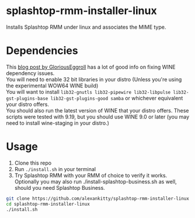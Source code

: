 # splashtop-rmm-installer-linux
Installs Splashtop RMM under linux and associates the MIME type.
# Dependencies
This [blog post by GloriousEggroll](https://www.gloriouseggroll.tv/how-to-get-out-of-wine-dependency-hell/) has a lot of good info on fixing WINE dependency issues.  
You will need to enable 32 bit libraries in your distro (Unless you're using the experimental WOW64 WINE build)  
You will want to install `lib32-gnutls lib32-pipewire lib32-libpulse lib32-gst-plugins-base lib32-gst-plugins-good samba` or whichever equivalent your distro offers.  
You should also run the latest version of WINE that your distro offers. These scripts were tested with 9.19, but you should use WINE 9.0 or later (you may need to install wine-staging in your distro.)
# Usage
1. Clone this repo
2. Run `./install.sh` in your terminal
3. Try Splashtop RMM with your RMM of choice to verify it works.
Optionally you may also run ./install-splashtop-business.sh as well, should you need Splashtop Business.
```sh
git clone https://github.com/alexankitty/splashtop-rmm-installer-linux
cd splashtop-rmm-installer-linux
./install.sh
```
